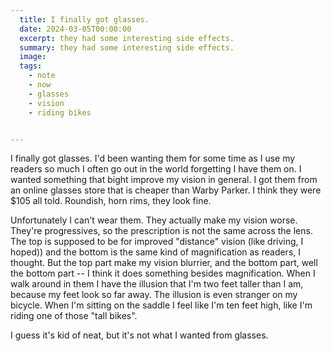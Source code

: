 ```yaml
---
  title: I finally got glasses.
  date: 2024-03-05T00:00:00
  excerpt: they had some interesting side effects.
  summary: they had some interesting side effects.
  image: 
  tags:
    - note
    - now
    - glasses
    - vision
    - riding bikes


---
```


  I finally got glasses. I'd been wanting them for some time as I use my readers so much I often go out in the world forgetting I have them on. I wanted something that bight improve my vision in general. I got them from an online glasses store that is cheaper than Warby Parker. I think they were $105 all told. Roundish, horn rims, they look fine.

  Unfortunately I can't wear them. They actually make my vision worse. They're progressives, so the prescription is not the same across the lens. The top is supposed to be for improved "distance" vision (like driving, I hoped)) and the bottom is the same kind of magnification as readers, I thought. But the top part make my vision blurrier, and the bottom part, well the bottom part -- I think it does something besides magnification. When I walk around in them I have the illusion that I'm two feet taller than I am, because my feet look so far away. The illusion is even stranger on my bicycle. When I'm sitting on the saddle I feel like I'm ten feet high, like I'm riding one of those "tall bikes".

  I guess it's kid of neat, but it's not what I wanted from glasses.


  